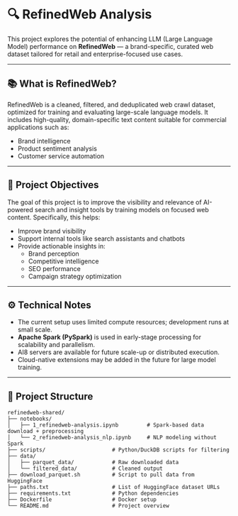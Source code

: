 # 🔍 RefinedWeb Analysis

This project explores the potential of enhancing LLM (Large Language Model) performance on **RefinedWeb** — a brand-specific, curated web dataset tailored for retail and enterprise-focused use cases.

---

## 📚 What is RefinedWeb?

RefinedWeb is a cleaned, filtered, and deduplicated web crawl dataset, optimized for training and evaluating large-scale language models. It includes high-quality, domain-specific text content suitable for commercial applications such as:

- Brand intelligence
- Product sentiment analysis
- Customer service automation

---

## 🎯 Project Objectives

The goal of this project is to improve the visibility and relevance of AI-powered search and insight tools by training models on focused web content. Specifically, this helps:

- Improve brand visibility
- Support internal tools like search assistants and chatbots
- Provide actionable insights in:
  - Brand perception
  - Competitive intelligence
  - SEO performance
  - Campaign strategy optimization

---

## ⚙️ Technical Notes

- The current setup uses limited compute resources; development runs at small scale.
- **Apache Spark (PySpark)** is used in early-stage processing for scalability and parallelism.
- AI8 servers are available for future scale-up or distributed execution.
- Cloud-native extensions may be added in the future for large model training.

---

## 📁 Project Structure

```text
refinedweb-shared/
├── notebooks/                    
│   ├── 1_refinedweb-analysis.ipynb         # Spark-based data download + preprocessing
│   └── 2_refinedweb-analysis_nlp.ipynb     # NLP modeling without Spark
├── scripts/                     # Python/DuckDB scripts for filtering
├── data/
│   ├── parquet_data/            # Raw downloaded data
│   └── filtered_data/           # Cleaned output
├── download_parquet.sh          # Script to pull data from HuggingFace
├── paths.txt                    # List of HuggingFace dataset URLs
├── requirements.txt             # Python dependencies
├── Dockerfile                   # Docker setup
└── README.md                    # Project overview
